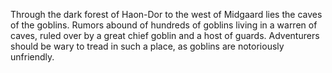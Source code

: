 Through the dark forest of Haon-Dor to the west of Midgaard lies the caves of the goblins. Rumors abound of hundreds of goblins living in a warren of caves, ruled over by a great chief goblin and a host of guards. Adventurers should be wary to tread in such a place, as goblins are notoriously unfriendly.
